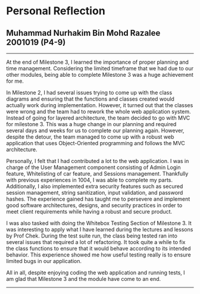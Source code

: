 # Personal Reflection
## Muhammad Nurhakim Bin Mohd Razalee 2001019 (P4-9)
---------------------------------------------
At the end of Milestone 3, I learned the importance of proper planning and time management. Considering the limited timeframe that we had due to our other modules, being able to complete Milestone 3 was a huge achievement for me. 

In Milestone 2, I had several issues trying to come up with the class diagrams and ensuring that the functions and classes created would actually work during implementation. However, it turned out that the classes were wrong and the team had to rework the whole web application system. Instead of going for layered architecture, the team decided to go with MVC for milestone 3. This was a huge change in our planning and required several days and weeks for us to complete our planning again. However, despite the detour, the team managed to come up with a robust web application that uses Object-Oriented programming and follows the MVC architecture. 

Personally, I felt that I had contributed a lot to the web application. I was in charge of the User Management component consisting of Admin Login feature, Whitelisting of car feature, and Sessions management. Thankfully with previous experiences in 1004, I was able to complete my parts. Additionally, I also implemented extra security features such as secured session management, string sanitization, input validation, and password hashes. The experience gained has taught me to persevere and implement good software architectures, designs, and security practices in order to meet client requirements while having a robust and secure product.

I was also tasked with doing the Whitebox Testing Section of Milestone 3. It was interesting to apply what I have learned during the lectures and lessons by Prof Chek. During the test suite run, the class being tested ran into several issues that required a lot of refactoring. It took quite a while to fix the class functions to ensure that it would behave according to its intended behavior. This experience showed me how useful testing really is to ensure limited bugs in our application.

All in all, despite enjoying coding the web application and running tests, I am glad that Milestone 3 and the module have come to an end.

-------------------------------------------------------------------------------------------------------------
